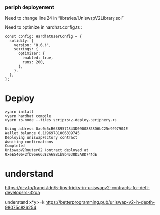 
### periph deployement

Need to change line 24 in “libraries/UniswapV2Library.sol” 


Need to optimize in hardhat.config.ts :
```
const config: HardhatUserConfig = {
  solidity: {
    version: "0.6.6",
    settings: {
      optimizer: {
        enabled: true,
        runs: 200,
      },
    },
  },
};
```

# Deploy
```
>yarn install
>yarn hardhat compile
>yarn ts-node --files scripts/2-deploy-periphery.ts
```

```
Using address 0xc046cB6389571B43D09008828D6bC25e9997904E
Wallet balance 0.10969781006309745
Deploying uniswapFactory contract
Awaiting confirmations
Completed
UniswapV2Router02 Contract deployed at 0xeE5406F2fb96e663B2A68B1b9b4038D5A8D744dE

```


# understand

https://dev.to/francisldn/5-tips-tricks-in-uniswapv2-contracts-for-defi-developers-32oa

understand x*y>=k https://betterprogramming.pub/uniswap-v2-in-depth-98075c826254

